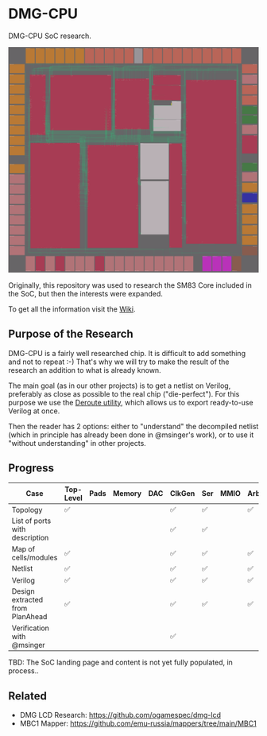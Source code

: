 # DMG-CPU

DMG-CPU SoC research.

![demo](/imgstore/soc/demo.png)

Originally, this repository was used to research the SM83 Core included in the SoC, but then the interests were expanded.

To get all the information visit the [Wiki](/wiki/Readme.md).

## Purpose of the Research

DMG-CPU is a fairly well researched chip. It is difficult to add something and not to repeat :-) That's why we will try to make the result of the research an addition to what is already known.

The main goal (as in our other projects) is to get a netlist on Verilog, preferably as close as possible to the real chip ("die-perfect"). For this purpose we use the [Deroute utility](https://github.com/emu-russia/Deroute), which allows us to export ready-to-use Verilog at once.

Then the reader has 2 options: either to "understand" the decompiled netlist (which in principle has already been done in @msinger's work), or to use it "without understanding" in other projects.

## Progress

|Case|Top-Level|Pads|Memory|DAC|ClkGen|Ser|MMIO|Arb|PPU|APU|SM83|
|---|---|---|---|---|---|---|---|---|---|---|---|
|Topology                         |✅| | | |✅|✅| |✅| | |✅|
|List of ports with description   |  | | | |✅|✅| | | | |✅|
|Map of cells/modules             |✅| | | |✅|✅| |✅| | |✅|
|Netlist                          |✅| | | |✅|✅| |✅| | |✅|
|Verilog                          |✅| | | |✅|✅| |✅| | |✅|
|Design extracted from PlanAhead  |✅| | | |✅|✅| |✅| | |✅|
|Verification with @msinger       |  | | | |✅| | | | | |-|

TBD: The SoC landing page and content is not yet fully populated, in process..

## Related

- DMG LCD Research: https://github.com/ogamespec/dmg-lcd
- MBC1 Mapper: https://github.com/emu-russia/mappers/tree/main/MBC1